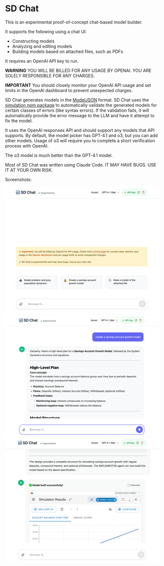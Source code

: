 # SD Chat

This is an experimental proof-of-concept chat-based model builder.

It supports the following using a chat UI:

- Constructing models
- Analyzing and editing models
- Building models based on attached files, such as PDFs

It requires an OpenAI API key to run.

**WARNING** YOU WILL BE BILLED FOR ANY USAGE BY OPENAI. YOU ARE SOLELY RESPONSIBLE FOR ANY CHARGES.

**IMPORTANT** You should closely monitor your OpenAI API usage and set limits in the OpenAI dashboard to prevent unexpected charges.

SD Chat generates models in the [ModelJSON](https://github.com/scottfr/modeljson) format. SD Chat uses the [simulation npm package](https://github.com/scottfr/simulation) to automatically validate the generated models for certain classes of errors (like syntax errors). If the validation fails, it will automatically provide the error message to the LLM and have it attempt to fix the model.

It uses the OpenAI responses API and should support any models that API supports. By default, the model picker has GPT-4.1 and o3, but you can add other models. Usage of o3 will require you to complete a short verification process with OpenAI.

The o3 model is much better than the GPT-4.1 model.

Most of SD Chat was written using Claude Code. IT MAY HAVE BUGS. USE IT AT YOUR OWN RISK.

Screenshots:

![Blank](docs/blank.png)
![Chat](docs/chat.png)
![Model](docs/model.png)